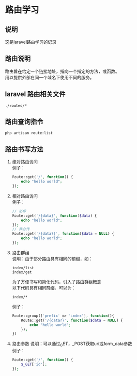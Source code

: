 # 路由学习

## 说明
这是laravel路由学习的记录

## 路由说明
路由旨在给定一个链接地址，指向一个指定的方法，或函数。  
用以提供外部在同一个域名下使用不同的服务。  

## laravel 路由相关文件
```
./routes/*
```

## 路由查询指令
```
php artisan route:list
```

## 路由书写方法
1. 绝对路由访问  
    例子：
    ```php
    Route::get('/', function() {
        echo "hello world";
    });
    ```

2. 相对路由访问  
    例子：  
    ```php
    // 必传
    Route::get('/{data}', function($data) {
        echo "hello world";
    });
    // 非必传
    Route::get('/{data?}', function($data = NULL) {
        echo "hello world";
    });
    ```

3. 路由群组  
    说明：由于部分路由具有相同的前缀，如：  
    ```
    index/list
    index/get
    ```
    为了方便书写和简化代码，引入了路由群组概念   
    以下代码具有相同前缀，可以为：  
    ```
    index/*
    ```
    例子：  
    ```php
    Route::group(['prefix' => 'index'], function(){
        Route::get('/{data?}', function($data = NULL) {
            echo "hello world";
        });
    })
    ```

4. 路由参数
    说明：可以通过$_GET，$_POST获取uri或form_data参数  
    例子：  
    ```php
    Route::get('/', function() {
        $_GET['id'];
    });
    ```